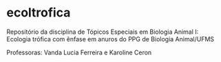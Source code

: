 # ecoltrofica
Repositório da disciplina de Tópicos Especiais em Biologia Animal I: Ecologia trófica com ênfase em anuros do PPG de Biologia Animal/UFMS

Professoras: Vanda Lucia Ferreira e Karoline Ceron
